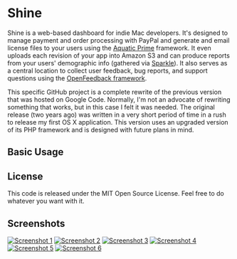 Shine
=====
Shine is a web-based dashboard for indie Mac developers. It's designed to manage payment and order processing with PayPal and generate and email license files to your users using the [Aquatic Prime](http://www.aquaticmac.com/) framework. It even uploads each revision of your app into Amazon S3 and can produce reports from your users' demographic info (gathered via [Sparkle](http://sparkle.andymatuschak.org/)). It also serves as a central location to collect user feedback, bug reports, and support questions using the [OpenFeedback framework](http://github.com/tylerhall/OpenFeedback/tree/master).

This specific GitHub project is a complete rewrite of the previous version that was hosted on Google Code. Normally, I'm not an advocate of rewriting something that works, but in this case I felt it was needed. The original release (two years ago) was written in a very short period of time in a rush to release my first OS X application. This version uses an upgraded version of its PHP framework and is designed with future plans in mind.

Basic Usage
-----------

License
-------

This code is released under the MIT Open Source License. Feel free to do whatever you want with it.

Screenshots
-------
[![Screenshot 1](http://amz.clickontyler.com/blog/shine-ss2-sm.png)](http://amz.clickontyler.com/blog/shine-ss2.png)
[![Screenshot 2](http://amz.clickontyler.com/blog/shine-ss3-sm.png)](http://amz.clickontyler.com/blog/shine-ss3.png)
[![Screenshot 3](http://amz.clickontyler.com/blog/shine-ss4-sm.png)](http://amz.clickontyler.com/blog/shine-ss4.png)
[![Screenshot 4](http://amz.clickontyler.com/blog/shine-ss5-sm.png)](http://amz.clickontyler.com/blog/shine-ss5.png)
[![Screenshot 5](http://amz.clickontyler.com/blog/shine-ss6-sm.png)](http://amz.clickontyler.com/blog/shine-ss6.png)
[![Screenshot 6](http://amz.clickontyler.com/blog/shine-ss7-sm.png)](http://amz.clickontyler.com/blog/shine-ss7.png)
